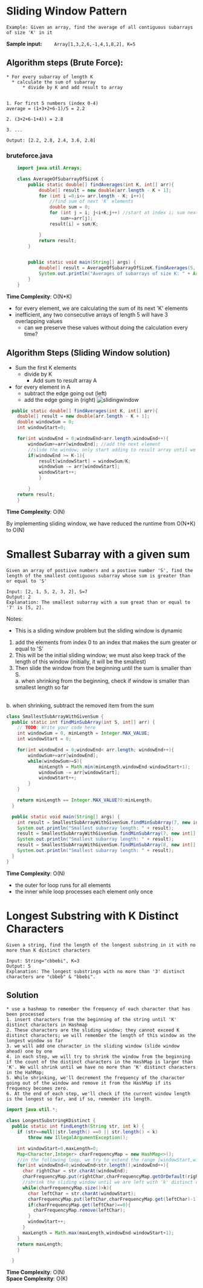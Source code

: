 # Sliding Window Pattern

`Example: Given an array, find the average of all contiguous subarrays of size 'K' in it`
    
 **Sample input:**
`    Array[1,3,2,6,-1,4,1,8,2], K=5`

## **Algorithm steps (Brute Force):**
    * For every subarray of length K
      * calculate the sum of subarray
          * divide by K and add result to array
        
    
    1. For first 5 numbers (index 0-4)
    average = (1+3+2+6-1)/5 = 2.2

    2. (3+2+6-1+4)) = 2.8

    3. ...
    
`Output: [2.2, 2.8, 2.4, 3.6, 2.8]`

### bruteforce.java

```java
    import java.util.Arrays;

    class AverageOfSubarrayOfSizeK {
        public static double[] findAverages(int K, int[] arr){
            double[] result = new double[arr.length - K + 1];
            for (int i =0;i<= arr.length - K; i++){
                //find sum of next 'K' elements
                double sum = 0;
                for (int j = i; j<i+K;j++) //start at index i; sum next K elements 
                    sum+=arr[j];
                result[i] = sum/K;

            }
            return result;
        }


        public static void main(String[] args) {
            double[] result = AverageOfSubarrayOfSizeK.findAverages(5, new int[] { 1,2,3,4,5,6,7,8,9,10 });
            System.out.println("Averages of subarrays of size K: " + Arrays.toString(result));
        }
    }
 ```
    
    
**Time Complexity**: O(N*K)
  - for every element, we are calculating the sum of its next 'K' elements
  - inefficient, any two consecutive arrays of length 5 will have 3 overlapping values
    - can we preserve these values without doing the calculation every time?

## **Algorithm Steps (Sliding Window solution)**
  * Sum the first K elements
    * divide by K
      * Add sum to result array A
  * for every element in A
    * subtract the edge going out (left)
    * add the edge going in (right)
    ![slidingwindow](./slidingwindow.png)

```java
  public static double[] findAverages(int K, int[] arr){
    double[] result = new double[arr.length - K + 1];
    double windowSum = 0;
    int windowStart=0;

    for(int windowEnd = 0;windowEnd<arr.length;windowEnd++){
        windowSum+=arr[windowEnd]; //add the next element
        //slide the window; only start adding to result array until we reach K elements (window is big enough)
        if(windowEnd >= K-1){
            result[windowStart] = windowSum/K;
            windowSum -= arr[windowStart];
            windowStart++;
            }

        }
    return result;
    }
```

**Time Complexity**: O(N)

By implementing sliding window, we have reduced the runtime from O(N*K) to O(N)



# Smallest Subarray with a given sum

```
Given an array of postiive numbers and a postive number 'S', find the length of the smallest contiguous subarray whose sum is greater than or equal to 'S'
```

```
Input: [2, 1, 5, 2, 3, 2], S=7 
Output: 2
Explanation: The smallest subarray with a sum great than or equal to '7' is [5, 2].
```

Notes:
<list>
- This is a sliding window problem but the sliding window is dynamic
1. add the elements from index 0 to an index that makes the sum greater or equal to 'S'
2. This will be the initial sliding window; we must also keep track of the length of this window (initially, it will be the smallest)
3. Then slide the window from the beginning until the sum is smaller than S. <br>
a. when shrinking from the beginning, check if window is smaller than smallest length so far
<br>
b. when shrinking, subtract the removed item from the sum
</list>

```java
class SmallestSubArrayWithGivenSum {
  public static int findMinSubArray(int S, int[] arr) {
    // TODO: Write your code here
    int windowSum = 0, minLength = Integer.MAX_VALUE;
    int windowStart = 0;

    for(int windowEnd = 0;windowEnd< arr.length; windowEnd++){
        windowSum+=arr[windowEnd];
        while(windowSum>=S){
            minLength = Math.min(minLength,windowEnd-windowStart+1);
            windowSum -= arr[windowStart];
            windowStart++;
        }
    }

    return minLength == Integer.MAX_VALUE?0:minLength;
  }

  public static void main(String[] args) {
    int result = SmallestSubArrayWithGivenSum.findMinSubArray(7, new int[] { 2, 1, 5, 2, 3, 2 });
    System.out.println("Smallest subarray length: " + result);
    result = SmallestSubArrayWithGivenSum.findMinSubArray(7, new int[] { 2, 1, 5, 2, 8 });
    System.out.println("Smallest subarray length: " + result);
    result = SmallestSubArrayWithGivenSum.findMinSubArray(8, new int[] { 3, 4, 1, 1, 6 });
    System.out.println("Smallest subarray length: " + result);
  }
}

```
    
**Time Complexity**: O(N)
- the outer for loop runs for all elements
- the inner while loop processes each element only once


# Longest Substring with K Distinct Characters

```
Given a string, find the length of the longest substring in it with no more than K distinct characters
```
```
Input: String="cbbebi", K=3
Output: 5
Explanation: The longest substrings with no more than '3' distinct characters are "cbbeb" & "bbebi".
```

## Solution
```
* use a hashmap to remember the frequency of each character that has been processed
1. insert characters from the beginning of the string until 'K' distinct characters in Hashmap
2. These characters are the sliding window; they cannot exceed K distinct characters; we will remember the length of this window as the longest window so far
3. we will add one character in the sliding window (slide window ahead) one by one
4. in each step, we will try to shrink the window from the beginning if the count of the distinct characters in the HashMap is larger than 'K'. We will shrink until we have no more than 'K' distinct characters in the HahMap;
5. While shrinking, we'll decrement the frequency of the character going out of the window and remove it from the HashMap if its frequency becomes zero.
6. At the end of each step, we'll check if the current window length is the longest so far, and if so, remember its length.
```

```java
import java.util.*;

class LongestSubstringKDistinct {
  public static int findLength(String str, int k) {
    if (str==null||str.length() ==0 || str.length() < k)
        throw new IllegalArgumentException();

    int windowStart=0,maxLength=0;
    Map<Character,Integer> charFrequencyMap = new HashMap<>();
    //in the following loop, we try to extend the range [windowStart,windowEnd]
    for(int windowEnd=0;windowEnd<str.length();windowEnd++){
      char rightChar = str.charAt(windowEnd);
      charFrequencyMap.put(rightChar,charFrequencyMap.getOrDefault(rightChar,0)+1); //getOrDefault: if it doesn't exist... add it with this value!!!
      //shrink the sliding window until we are left with 'k' distinct characters in the frequency map
      while(charFrequencyMap.size()>k){
        char leftChar = str.charAt(windowStart);
        charFrequencyMap.put(leftChar,charFrequencyMap.get(leftChar)-1);
        if(charFrequencyMap.get(leftChar)==0){
          charFrequencyMap.remove(leftChar);
        }
        windowStart++;
      }
      maxLength = Math.max(maxLength,windowEnd-windowStart+1);
    }
    return maxLength;
    }

  }


```
**Time Complexity**: O(N)
<br>
**Space Complexity**: O(K)
    